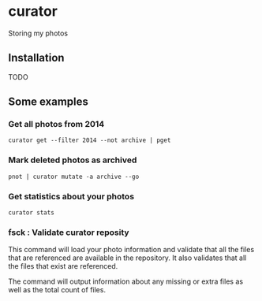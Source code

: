 # curator

Storing my photos

## Installation

TODO

## Some examples

### Get all photos from 2014

```shell
curator get --filter 2014 --not archive | pget
```

### Mark deleted photos as archived

```shell
pnot | curator mutate -a archive --go
```

### Get statistics about your photos

```shell
curator stats
```

### fsck : Validate curator reposity

This command will load your photo information and validate that all the files that are referenced
are available in the repository. It also validates that all the files that exist are referenced.

The command will output information about any missing or extra files as well as the total count of
files.
